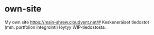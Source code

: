 # own-site
My own site
https://main-shrew.cloudvent.net/#
Keskeneräiset tiedostot (mm. portfolion integrointi) löytyy WIP-tiedostosta.